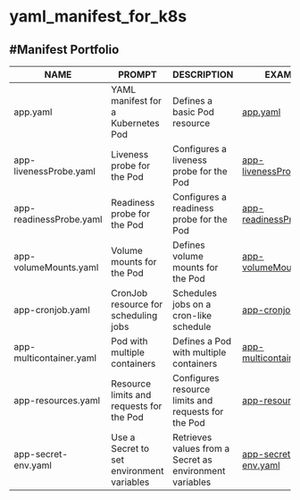 # yaml_manifest_for_k8s

#Manifest Portfolio
-
| NAME | PROMPT | DESCRIPTION | EXAMPLE |
| --- | --- | --- | --- |
| app.yaml	 | YAML manifest for a Kubernetes Pod	 | Defines a basic Pod resource	 | [app.yaml]() |
| app-livenessProbe.yaml	 | Liveness probe for the Pod	 | Configures a liveness probe for the Pod	 | [app-livenessProbe.yaml]() |
| app-readinessProbe.yaml	 | Readiness probe for the Pod	 | Configures a readiness probe for the Pod	 | [app-readinessProbe.yaml]() |
| app-volumeMounts.yaml	 | Volume mounts for the Pod	 | Defines volume mounts for the Pod	 | [app-volumeMounts.yaml]() |
| app-cronjob.yaml	 | CronJob resource for scheduling jobs	 | Schedules jobs on a cron-like schedule	 | [app-cronjob.yaml]() |
| app-multicontainer.yaml	 | Pod with multiple containers	 | Defines a Pod with multiple containers	 | [app-multicontainer.yaml]() |
| app-resources.yaml	 | Resource limits and requests for the Pod	 | Configures resource limits and requests for the Pod	 | [app-resources.yaml]() |
| app-secret-env.yaml	 | Use a Secret to set environment variables	 | Retrieves values from a Secret as environment variables	 | [app-secret-env.yaml]() |